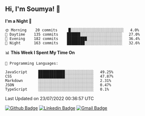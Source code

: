 ## Hi, I'm Soumya! 👋

<!--START_SECTION:waka-->
**I'm a Night 🦉** 

```text
🌞 Morning    20 commits     █░░░░░░░░░░░░░░░░░░░░░░░░   4.0% 
🌆 Daytime    135 commits    ██████░░░░░░░░░░░░░░░░░░░   27.0% 
🌃 Evening    182 commits    █████████░░░░░░░░░░░░░░░░   36.4% 
🌙 Night      163 commits    ████████░░░░░░░░░░░░░░░░░   32.6%

```


📊 **This Week I Spent My Time On** 

```text
💬 Programming Languages: 

JavaScript     ████████████░░░░░░░░░░░░░   49.25% 
CSS            ████████████░░░░░░░░░░░░░   47.87% 
Markdown       ░░░░░░░░░░░░░░░░░░░░░░░░░   2.31% 
JSON           ░░░░░░░░░░░░░░░░░░░░░░░░░   0.47% 
TypeScript     ░░░░░░░░░░░░░░░░░░░░░░░░░   0.1%
```


 Last Updated on 23/07/2022 00:36:57 UTC
<!--END_SECTION:waka-->

[![Github Badge](https://img.shields.io/badge/-rubyruins-grey?style=for-the-badge&logo=github&logoColor=white&link=https://github.com/rubyruins/)](https://www.github.com/rubyruins/) 
[![Linkedin Badge](https://img.shields.io/badge/-Soumya%20Parekh-0072b1?style=for-the-badge&logo=Linkedin&logoColor=white&link=https://www.linkedin.com/in/Soumya-Parekh/)](https://www.linkedin.com/in/Soumya-Parekh/) 
[![Gmail Badge](https://img.shields.io/badge/-soumyaparekh.me@gmail.com-c14438?style=for-the-badge&logo=Gmail&logoColor=white&link=mailto:soumyaparekh.me@gmail.com)](mailto:soumyaparekh.me@gmail.com) 
